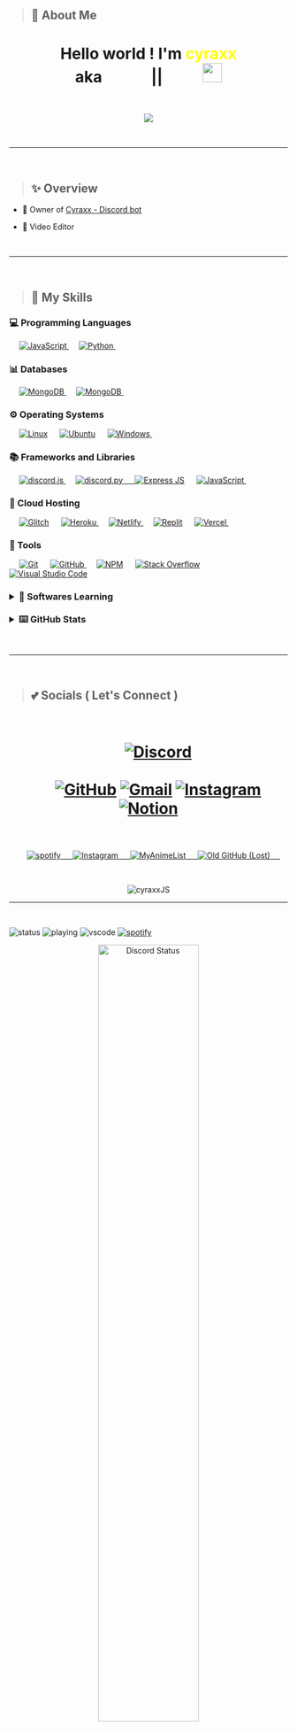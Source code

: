 > ## 👤 About Me

<h1 align="center">
Hello world ! I'm <span style="color:yellow;">cyraxx</span><br>aka <span style="color:white;"></span><span style="color:white;">Zimix</span> || <span style="color:white;">rexc  </span><img  src="https://cdn.discordapp.com/emojis/627547441314660367.gif"  width="35">
</h1>
<br>

<p  align="center">
<a  href="https://github.com/cyr4xx69"><img  src="https://readme-typing-svg.herokuapp.com?font=Poppins&size=30&duration=3200&pause=900&color=cc00ff&center=true&width=500&height=50&lines=Computer+Science;JavaScript+/+Python;Always+Learning;Self+Taught;Seeking+new+experiences;Practicing+Gratitude"></a>
</p>
<br>
<hr/>
<br>

<!-- SKILLS -->

> ## ✨ Overview

- 👑 Owner of [Cyraxx - Discord bot](https://top.gg/bot/546388840235925524)

- 👀 Video Editor

<!-- todo -->

<br>
<hr/>
<!-- PROGRAMMING LANGUAGES -->
<br>

> ## 🔰 My Skills

### 💻 Programming Languages

  <p align="left">
  &emsp;
    <a href="https://developer.mozilla.org/en-US/docs/Web/JavaScript" target="_blank"> 
     <img alt="JavaScript" src="https://img.shields.io/badge/javascript-FFC000?style=for-the-badge&logo=javascript&logoColor=white">
   </a> 
  &emsp;
      <a href="https://www.https://www.python.org/" target="_blank"> 
     <img alt="Python" src="https://img.shields.io/badge/python-%23007ACC.svg?style=for-the-badge&logo=python&logoColor=white">
   </a>
   &emsp;

<!-- DATABASES -->

### 📊 Databases

  <p align="left">
  &emsp;
      <a href="https://mongodb.com/" target="_blank"> 
     <img alt="MongoDB" src="https://img.shields.io/badge/MongoDB-%234ea94b.svg?style=for-the-badge&logo=mongodb&logoColor=white">
  </a>
  &emsp;
      <a href="https://https://www.postgresql.org/" target="_blank"> 
     <img alt="MongoDB" src="https://img.shields.io/badge/postgres-%23316192.svg?style=for-the-badge&logo=postgresql&logoColor=white">
  </a>
  &emsp;
  </p>

<!-- OPRATING SYSTEMS -->

### ⚙️ Operating Systems

  <p align="left">
  &emsp;
    <a href="#"><img alt="Linux" src="https://img.shields.io/badge/Linux-FCC624?style=for-the-badge&logo=linux&logoColor=black"></a>
      &emsp;
    <a href="#"><img alt="Ubuntu" src="https://img.shields.io/badge/Ubuntu-E95420?style=for-the-badge&logo=ubuntu&logoColor=white"></a>
  &emsp;
<a href="https://www.microsoft.com/en-in/windows" target="_blank">
<img alt="Windows" src="https://img.shields.io/badge/Windows-0078D6?style=for-the-badge&logo=windows&logoColor=white">
</a>
  &emsp;
    </p>

<!-- LIBRARIES -->

### 📚 Frameworks and Libraries

  <p align="left">
    &emsp;
      <a href="https://discord.js.org/" target="_blank"> 
     <img alt="discord.js" src="https://img.shields.io/badge/discord.js-5865F2?style=for-the-badge&logo=discord&logoColor=black">
  </a>
    &emsp;
          <a href="https://discordpy.readthedocs.io/en/stable/" target="_blank"> 
     <img alt="discord.py" src="https://img.shields.io/badge/discord.py-blue?style=for-the-badge&logo=discord&logoColor=black">
    &emsp;
    </a>
      <a href="https://expressjs.com/"><img alt="Express JS" src="https://img.shields.io/badge/Express.js-000000?style=for-the-badge&logo=express&logoColor=white"></a> 
    &emsp;
    <a href="https://nodejs.org/en/" target="_blank"> 
     <img alt="JavaScript" src="https://img.shields.io/badge/node.js-6DA55F?style=for-the-badge&logo=node.js&logoColor=white">
   </a> 
    &emsp;
  </p>

<!-- HOSTING -->

### 🔄 Cloud Hosting

  <p align="left">
   &emsp;
    <a href="https://glitch.com/"><img alt="Glitch" src="https://img.shields.io/badge/glitch-3333FF?style=for-the-badge&logo=glitch&logoColor=white"></a>
  &emsp;
    <a href="https://heroku.com/" target="_blank"> 
     <img alt="Heroku" src="https://img.shields.io/badge/heroku-%23430098.svg?style=for-the-badge&logo=heroku&logoColor=white">
   </a> 
   &emsp;
      <a href="https://netlify.com/" target="_blank"> 
     <img alt="Netlify" src="https://img.shields.io/badge/netlify-%23000000.svg?style=for-the-badge&logo=netlify&logoColor=#00C7B7">
  </a>
   &emsp;
    <a href="https://replit.com/"><img alt="Replit" src="https://img.shields.io/badge/replit-F26207?style=for-the-badge&logo=Replit&logoColor=white"></a>
  &emsp;
      <a href="https://vercel.com/" target="_blank"> 
     <img alt="Vercel" src="https://img.shields.io/badge/vercel-%23000000.svg?style=for-the-badge&logo=vercel&logoColor=#00C7B7">
  </a>
  &emsp;
  </p>

<!-- TOOLS AND SOFTWARES -->

### 🏫 Tools

  <p align="left">
  &emsp;
    <a href="#"><img alt="Git" src="https://img.shields.io/badge/Git-F05032?style=for-the-badge&logo=git&logoColor=white"></a>
    &emsp;
    <a href="https://github.com/" target="_blank">
    <img alt="GitHub" src="https://img.shields.io/badge/github-%23121011.svg?style=for-the-badge&logo=github&logoColor=white">
    </a>
    &emsp;
    <a href="https://www.npmjs.com/"><img alt="NPM" src ="https://img.shields.io/badge/npm-CB3837?style=for-the-badge&logo=npm&logoColor=white"/></a>
    </a>
    &emsp;
    <a href="#"><img alt="Stack Overflow" src="https://img.shields.io/badge/Stack_Overflow-FE7A16?style=for-the-badge&logo=stack-overflow&logoColor=white"></a>
      &emsp;
    <a href="#"><img alt="Visual Studio Code" src="https://img.shields.io/badge/Visual_Studio_Code-0078D4?style=for-the-badge&logo=visual%20studio%20code&logoColor=white"></a>
  &emsp;
</p>

<h3>
<details> 
  <summary><b>🌱 Softwares Learning </b></summary>
  <br/>
  <p align="left">
  &emsp; 
  <a href="https://www.cprogramming.com/" target="_blank"> 
    <img alt="C" src="https://img.shields.io/badge/C-00599C?style=for-the-badge&logo=c&logoColor=white">
  </a> 
    &emsp;
  <a href="https://www.w3schools.com/css/" target="_blank">
    <img alt="CSS" src="https://img.shields.io/badge/CSS-239120?&style=for-the-badge&logo=css3&logoColor=white">
  </a> 
    &emsp; 
  <a href="https://www.w3.org/html/" target="_blank"> 
   <img alt="HTML" src="https://img.shields.io/badge/HTML5-E34F26?style=for-the-badge&logo=html5&logoColor=white">
  </a>   
  &emsp;
  <a href="https://www.tutorialspoint.com/typescript/index.htm" target="_blank"> 
    <img alt="TypeScript" src="https://img.shields.io/badge/TypeScript-007ACC?style=for-the-badge&logo=typescript&logoColor=white">
  </a> 
   &emsp;
    <a href="https://reactjs.org/"><img alt="React JS" src ="https://img.shields.io/badge/React-20232A?style=for-the-badge&logo=react&logoColor=61DAFB"></a>
  &emsp;
    <a href="https://www.adobe.com/in/products/premiere.html" target="_blank"> 
   <img alt="Adobe Premiere Pro" src="https://img.shields.io/badge/Adobe%20Premiere%20Pro-9999FF?style=for-the-badge&logo=Adobe%20Premiere%20Pro&logoColor=white"/>
   &emsp;
    <a href="#"><img alt="Amazon AWS" src="https://img.shields.io/badge/Amazon AWS-{232F3E}?style=for-the-badge&logo=amazonaws&logoColor=white"></a>
  &emsp;
  </a>
    &emsp;
</p>
</details>
<br/>

<!-- GITHUB STATS -->
<details> 
  <summary><b>⌨️ GitHub Stats</b></summary>
  <br/>
  <p align="center">
    <a href="https://github.com/anuraghazra/github-readme-stats"><img alt="cyraxx's Github Stats" src="https://github-readme-stats.vercel.app/api?username=cyr4xx69&show_icons=true&count_private=true&theme=midnight-purple" height="192px"/></a>
<br/>
<!-- MOST USED LANGUAGE -->
  &nbsp;
	  <img src="https://github-readme-stats.vercel.app/api/top-langs?username=cyr4xx69&show_icons=true&locale=en&layout=compact&theme=midnight-purple" alt="cyr4xx69JS" height="128px"/>
  <br/>
  </p>
</details>
</h3>
<br/>

<hr/>
<br>
<!-- SOCIALS -->

> ## 💕 Socials ( Let's Connect )

 <h1>
<p align="center">
  <br>
         &emsp;
         <a href=" https://discord.gg/PYxf8YS" target="_blank">
      <img src="https://img.shields.io/badge/Discord-7289DA?style=for-the-badge&logo=discord&logoColor=white" alt="Discord"/></a>
<br>
<br>
  &emsp;
	<a href="https://github.com/cyr4xx69/"><img src="https://img.icons8.com/clouds/50/github.png" alt="GitHub"/></a>
	<a href="mailto:teamgalaxy479@gmail.com"><img src="https://img.icons8.com/clouds/50/gmail.png" alt="Gmail"/></a>
	<a href="https://www.instagram.com/rexc.zh/"><img src="https://img.icons8.com/clouds/50/instagram.png" alt="Instagram"/></a>
	<!-- a href="https://myanimelist.net/profile/cyr4xx69"><img src="https://img.icons8.com/clouds/50/myanimelist.png" alt="MyAnimeList"/></a -->
	<a href="https://myanimelist.net/profile/cyr4xx69"><img src="https://img.icons8.com/clouds/50/notion.png" alt="Notion"/></a>
   </h1>
<br>
  
<p align="center">
    &emsp;
        <a href="https://open.spotify.com/user/zsgafmwkh29n1ko06sw77ggdc?si=2CrlxKDFQnaDVYjcOVSmQQ&utm_source=copy-link&dl_branch=1.__&nd=1" target="_blank">
        <img alt="spotify" src="https://img.shields.io/badge/spotify-1DB954.svg?style=for-the-badge&logo=spotify&logoColor=white">
    &emsp;
        <a href="https://www.instagram.com/notcyraxx/" target="_blank">
        <img alt="Instagram" src="https://img.shields.io/badge/Instagram (Alt)-E4405F.svg?style=for-the-badge&logo=instagram&logoColor=white">
    &emsp;
        <a href="https://myanimelist.net/profile/cyr4xx69" target="_blank">
        <img alt="MyAnimeList" src="https://img.shields.io/badge/myanimelist-2E51A2.svg?style=for-the-badge&logo=myanimelist&logoColor=white">
    &emsp;
        <a href="https://github.com/cyraxxPy" target="_blank">
        <img alt="Old GitHub (Lost)" src="https://img.shields.io/badge/GitHub (Lost)-181717.svg?style=for-the-badge&logo=github&logoColor=white">
    &emsp;
    </a>
    </p>
</p>

<!-- PROFILE VIEWS -->
<br>
<p  align="center">
<img src="https://komarev.com/ghpvc/?username=cyr4xx69&label=Profile%20views&color=cc00ff&style=for-the-badge" alt="cyraxxJS" />
</p>
<hr/>
<br>


![status](https://dev.discordprofiles.me/badge/status/510096668633464843?simple=true)
![playing](https://dev.discordprofiles.me/badge/playing/510096668633464843)
![vscode](https://dev.discordprofiles.me/badge/vscode/510096668633464843)
[![spotify](https://dev.discordprofiles.me/badge/spotify/510096668633464843)](https://dev.discordprofiles.me/openspotify/510096668633464843)<!-- INTRO AND IMAGE -->

<p  align="center">
<a  href="https://discord.com/users/510096668633464843"  target="_blank">

<img  width="60%"  align="center"  alt="Discord Status"  src="https://lanyard.cnrad.dev/api/510096668633464843?theme=dark&bg=26002f&borderRadius=10px&idleMessage=Prolly%20doing%20something.">

</a>
</p>
<br>
<hr/>

- Special mentions : [roicer](https://github.com/drnumber1)
- #todo : xyz
- Last edit : 12.04.23

